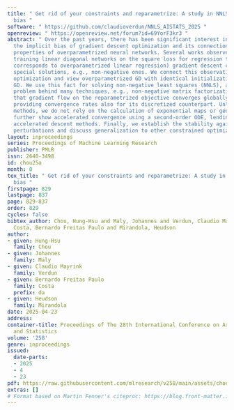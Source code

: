 ```yaml
---
title: " Get rid of your constraints and reparametrize: A study in NNLS and implicit
  bias "
software: " https://github.com/claudioverdun/NNLS_AISTATS_2025 "
openreview: " https://openreview.net/forum?id=69YorF3kr3 "
abstract: " Over the past years, there has been significant interest in understanding
  the implicit bias of gradient descent optimization and its connection to the generalization
  properties of overparametrized neural networks. Several works observed that when
  training linear diagonal networks on the square loss for regression tasks (which
  corresponds to overparametrized linear regression) gradient descent converges to
  special solutions, e.g., non-negative ones. We connect this observation to Riemannian
  optimization and view overparametrized GD with identical initialization as a Riemannian
  GD. We use this fact for solving non-negative least squares (NNLS), an important
  problem behind many techniques, e.g., non-negative matrix factorization. We show
  that gradient flow on the reparametrized objective converges globally to NNLS solutions,
  providing convergence rates also for its discretized counterpart. Unlike previous
  methods, we do not rely on the calculation of exponential maps or geodesics. We
  further show accelerated convergence using a second-order ODE, lending itself to
  accelerated descent methods. Finally, we establish the stability against negative
  perturbations and discuss generalization to other constrained optimization problems. "
layout: inproceedings
series: Proceedings of Machine Learning Research
publisher: PMLR
issn: 2640-3498
id: chou25a
month: 0
tex_title: " Get rid of your constraints and reparametrize: A study in NNLS and implicit
  bias "
firstpage: 829
lastpage: 837
page: 829-837
order: 829
cycles: false
bibtex_author: Chou, Hung-Hsu and Maly, Johannes and Verdun, Claudio Mayrink and da
  Costa, Bernardo Freitas Paulo and Mirandola, Heudson
author:
- given: Hung-Hsu
  family: Chou
- given: Johannes
  family: Maly
- given: Claudio Mayrink
  family: Verdun
- given: Bernardo Freitas Paulo
  family: Costa
  prefix: da
- given: Heudson
  family: Mirandola
date: 2025-04-23
address:
container-title: Proceedings of The 28th International Conference on Artificial Intelligence
  and Statistics
volume: '258'
genre: inproceedings
issued:
  date-parts:
  - 2025
  - 4
  - 23
pdf: https://raw.githubusercontent.com/mlresearch/v258/main/assets/chou25a/chou25a.pdf
extras: []
# Format based on Martin Fenner's citeproc: https://blog.front-matter.io/posts/citeproc-yaml-for-bibliographies/
---
```

